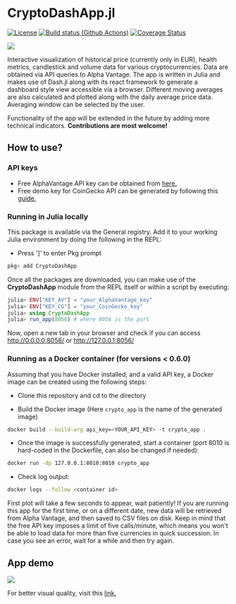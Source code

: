 # CryptoDashApp.jl

[![License](http://img.shields.io/badge/license-MIT-brightgreen.svg?style=flat)](LICENSE.md)
[![Build status (Github Actions)](https://github.com/vnegi10/CryptoDashApp.jl/workflows/CI/badge.svg)](https://github.com/vnegi10/CryptoDashApp.jl/actions)
[![Coverage Status](https://codecov.io/gh/vnegi10/CryptoDashApp.jl/branch/master/graphs/badge.svg?branch=master)](https://app.codecov.io/gh/vnegi10/CryptoDashApp.jl)

[![](https://img.shields.io/badge/docs-stable-blue.svg)](https://vnegi10.github.io/CryptoDashApp.jl/stable)

Interactive visualization of historical price (currently only in EUR), health metrics, candlestick
and volume data for various cryptocurrencies. Data are obtained via API queries to Alpha Vantage.
The app is written in Julia and makes use of Dash.jl along with its react framework to generate a
dashboard style view accessible via a browser. Different moving averages are also calculated and
plotted along with the daily average price data. Averaging window can be selected by the user.

Functionality of the app will be extended in the future by adding more technical indicators.
**Contributions are most welcome!**

## How to use?

### API keys
- Free AlphaVantage API key can be obtained from [here.](https://www.alphavantage.co/support/#api-key)
- Free demo key for CoinGecko API can be generated by following this [guide.](https://support.coingecko.com/hc/en-us/articles/21880397454233-User-Guide-How-to-sign-up-for-CoinGecko-Demo-API-and-generate-an-API-key)

### Running in Julia locally
This package is available via the General registry. Add it to your working Julia
environment by doing the following in the REPL:
* Press ']' to enter Pkg prompt

```julia
pkg> add CryptoDashApp
```

Once all the packages are downloaded, you can make use of the **CryptoDashApp**
module from the REPL itself or within a script by executing:

```julia
julia> ENV["KEY_AV"] = "your_AlphaVantage_key"
julia> ENV["KEY_CG"] = "your_CoinGecko_key"
julia> using CryptoDashApp
julia> run_app(8056) # where 8056 is the port
```

Now, open a new tab in your browser and check if you can access http://0.0.0.0:8056/ or http://127.0.0.1:8056/

### Running as a Docker container (for versions < 0.6.0)
Assuming that you have Docker installed, and a valid API key, a Docker image
can be created using the following steps:
* Clone this repository and cd to the directory

* Build the Docker image (Here `crypto_app` is the name of the generated image)
```bash
docker build --build-arg api_key=<YOUR_API_KEY> -t crypto_app .
```

* Once the image is successfully generated, start a container (port 8010 is hard-coded
in the Dockerfile, can also be changed if needed):
```bash
docker run -dp 127.0.0.1:8010:8010 crypto_app
```

* Check log output:
```bash
docker logs --follow <container id>
```

First plot will take a few seconds to appear, wait patiently! If you are running this app for the
first time, or on a different date, new data will be retrieved from Alpha Vantage, and then saved
to CSV files on disk. Keep in mind that the free API key imposes a limit of five calls/minute,
which means you won't be able to load data for more than five currencies in quick succession. In
case you see an error, wait for a while and then try again.

## App demo

<img src="https://media.giphy.com/media/gn6DV7p7Wbh15FdWMX/giphy.gif"/>

For better visual quality, visit this [link.](https://link.storjshare.io/jvsmvfth6rqbxiwixxcnb6iortba/gifs%2FCryptoDashApp_demo_2023_10_10.gif)